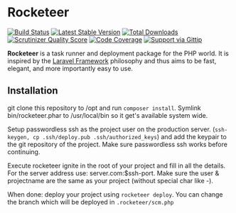 # Rocketeer

[![Build Status](https://travis-ci.org/Anahkiasen/rocketeer.png?branch=master)](https://travis-ci.org/Anahkiasen/rocketeer)
[![Latest Stable Version](https://poser.pugx.org/anahkiasen/rocketeer/v/stable.png)](https://packagist.org/packages/anahkiasen/rocketeer)
[![Total Downloads](https://poser.pugx.org/anahkiasen/rocketeer/downloads.png)](https://packagist.org/packages/anahkiasen/rocketeer)
[![Scrutinizer Quality Score](https://scrutinizer-ci.com/g/Anahkiasen/rocketeer/badges/quality-score.png?s=20d9a4be6695b7677c427eab73151c1a9d803044)](https://scrutinizer-ci.com/g/Anahkiasen/rocketeer/)
[![Code Coverage](https://scrutinizer-ci.com/g/Anahkiasen/rocketeer/badges/coverage.png?s=f6e022cbcf1a51f82b5d9e6fb30bd1643fc70e76)](https://scrutinizer-ci.com/g/Anahkiasen/rocketeer/)
[![Support via Gittip](http://img.shields.io/gittip/Anahkiasen.svg)](https://www.gittip.com/Anahkiasen/)

**Rocketeer** is a task runner and deployment package for the PHP world. It is inspired by the [Laravel Framework](http://laravel.com/) philosophy and thus aims to be fast, elegant, and more importantly easy to use.

## Installation

git clone this repository to /opt and run `composer install`. Symlink bin/rocketeer.phar to /usr/local/bin so it get's available system wide.

Setup passwordless ssh as the project user on the production server. (`ssh-keygen, cp .ssh/deploy.pub .ssh/authorized_keys`) and add the keypair to the git repository of the project.  Make sure passwordless ssh works before continuing.

Execute rocketeer ignite in the root of your project and fill in all the details. For the server address use: server.com:$ssh-port. Make sure the user & projectname are the same as your project (without special char like -). 

When done: deploy your project using `rocketeer deploy`. You can change the branch which will be deployed in `.rocketeer/scm.php`
